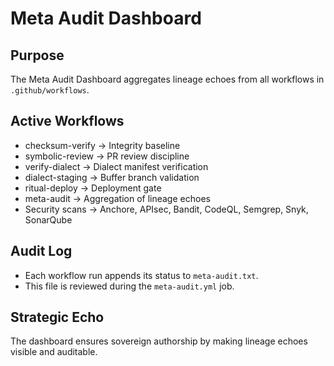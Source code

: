 # Meta Audit Dashboard

## Purpose
The Meta Audit Dashboard aggregates lineage echoes from all workflows in `.github/workflows`.

## Active Workflows
- checksum-verify → Integrity baseline
- symbolic-review → PR review discipline
- verify-dialect → Dialect manifest verification
- dialect-staging → Buffer branch validation
- ritual-deploy → Deployment gate
- meta-audit → Aggregation of lineage echoes
- Security scans → Anchore, APIsec, Bandit, CodeQL, Semgrep, Snyk, SonarQube

## Audit Log
- Each workflow run appends its status to `meta-audit.txt`.
- This file is reviewed during the `meta-audit.yml` job.

## Strategic Echo
The dashboard ensures sovereign authorship by making lineage echoes visible and auditable.
